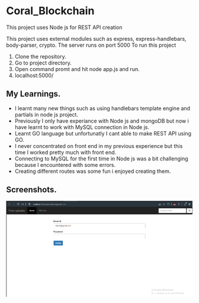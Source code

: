 # Coral_Blockchain

This project uses Node js for REST API creation

This project uses external modules such as express, express-handlebars, body-parser, crypto.
The server runs on port 5000
To run this project
1. Clone the repository.
2. Go to project directory.
3. Open command promt and hit node app.js and run.
4. localhost:5000/

## My Learnings.
  * I learnt many new things such as using handlebars template engine and partials in node js project.
  * Previously I only have experiance with Node js and mongoDB but now i have learnt to work with MySQL connection in Node js.
  * Learnt GO language but unfortunatly I cant able to make REST API using GO.
  * I never concentrated on front end in my previous experience but this time I worked pretty much with front end.
  * Connecting to MySQL for the first time in Node js was a bit challenging because I encountered with some errors.
  * Creating different routes was some fun i enjoyed creating them.
  
## Screenshots.
![Alt text](https://github.com/ManivannanBel/Coral_Blockchain/blob/master/screenshots/delete.png?raw=true "Title")
